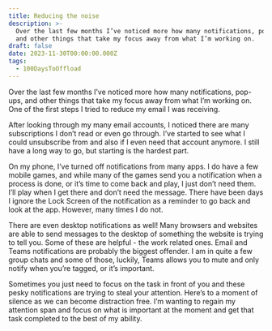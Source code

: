 ```yaml
---
title: Reducing the noise
description: >-
  Over the last few months I’ve noticed more how many notifications, pop-ups,
  and other things that take my focus away from what I’m working on.
draft: false
date: 2023-11-30T00:00:00.000Z
tags:
  - 100DaysToOffload
---
```


Over the last few months I’ve noticed more how many notifications, pop-ups, and other things that take my focus away from what I’m working on. One of the first steps I tried to reduce my email I was receiving.

After looking through my many email accounts, I noticed there are many subscriptions I don’t read or even go through. I’ve started to see what I could unsubscribe from and also if I even need that account anymore. I still have a long way to go, but starting is the hardest part.

On my phone, I’ve turned off notifications from many apps. I do have a few mobile games, and while many of the games send you a notification when a process is done, or it’s time to come back and play, I just don’t need them. I’ll play when I get there and don’t need the message. There have been days I ignore the Lock Screen of the notification as a reminder to go back and look at the app. However, many times I do not.

There are even desktop notifications as well! Many browsers and websites are able to send messages to the desktop of something the website is trying to tell you. Some of these are helpful - the work related ones. Email and Teams notifications are probably the biggest offender. I am in quite a few group chats and some of those, luckily, Teams allows you to mute and only notify when you’re tagged, or it’s important.

Sometimes you just need to focus on the task in front of you and these pesky notifications are trying to steal your attention. Here’s to a moment of silence as we can become distraction free. I’m wanting to regain my attention span and focus on what is important at the moment and get that task completed to the best of my ability.
